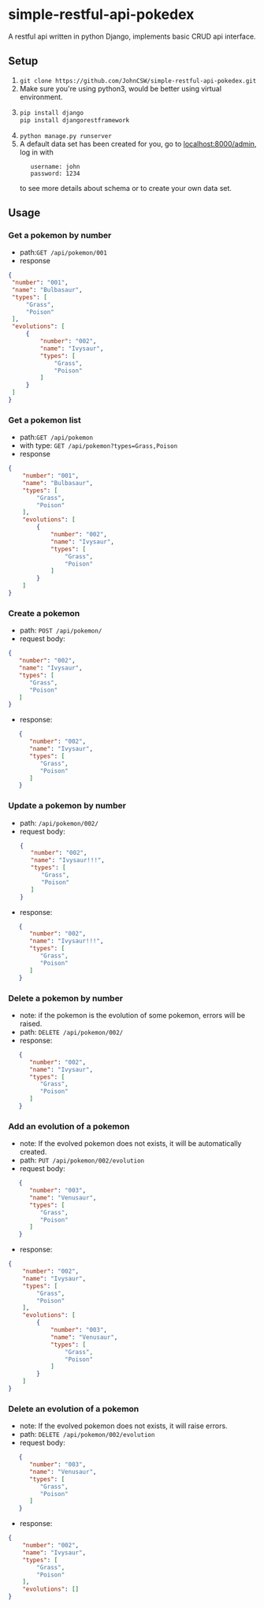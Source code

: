 # simple-restful-api-pokedex
A restful api written in python Django, implements basic CRUD api interface.

## Setup
1. `git clone https://github.com/JohnCSW/simple-restful-api-pokedex.git `
2.  Make sure you're using python3, would be better using virtual environment.
3. ```bash
   pip install django
   pip install djangorestframework
   ```
4. `python manage.py runserver`
5. A default data set has been created for you,
   go to [localhost:8000/admin](localhost:8000/admin),
   log in with 
   ```
      username: john
      password: 1234
   ```
   to see more details about schema or to create your own data set. 
## Usage
   ### Get a pokemon by number
   - path:`GET /api/pokemon/001`
   - response
   ```json
{
    "number": "001",
    "name": "Bulbasaur",
    "types": [
        "Grass",
        "Poison"
    ],
    "evolutions": [
        {
            "number": "002",
            "name": "Ivysaur",
            "types": [
                "Grass",
                "Poison"
            ]
        }
    ]
}
```


### Get a pokemon list
- path:`GET /api/pokemon`
- with type: `GET /api/pokemon?types=Grass,Poison`
- response
```json
{
    "number": "001",
    "name": "Bulbasaur",
    "types": [
        "Grass",
        "Poison"
    ],
    "evolutions": [
        {
            "number": "002",
            "name": "Ivysaur",
            "types": [
                "Grass",
                "Poison"
            ]
        }
    ]
}
```

   ### Create a pokemon 
   - path: `POST /api/pokemon/`
   - request body:
   ```json
   {
      "number": "002",
      "name": "Ivysaur",
      "types": [
         "Grass",
         "Poison"
      ]
   } 
   ```
-  response:
```json
   {
      "number": "002",
      "name": "Ivysaur",
      "types": [
         "Grass",
         "Poison"
      ]
   } 
```

### Update a pokemon by number
- path: `/api/pokemon/002/`
- request body:
   ```json
   {
      "number": "002",
      "name": "Ivysaur!!!",
      "types": [
         "Grass",
         "Poison"
      ]
   } 
   ```
-  response:
```json
   {
      "number": "002",
      "name": "Ivysaur!!!",
      "types": [
         "Grass",
         "Poison"
      ]
   } 
```

### Delete a pokemon by number
- note: if the pokemon is the evolution of
  some pokemon, errors will be raised.
- path: `DELETE /api/pokemon/002/`
-  response:
```json
   {
      "number": "002",
      "name": "Ivysaur",
      "types": [
         "Grass",
         "Poison"
      ]
   } 
```

### Add an evolution of a pokemon
- note: If the evolved pokemon does not exists,
        it will be automatically created. 
- path: `PUT /api/pokemon/002/evolution`
- request body:
```json
   {
      "number": "003",
      "name": "Venusaur",
      "types": [
         "Grass",
         "Poison"
      ]
   } 
```
-  response:
```json
{
    "number": "002",
    "name": "Ivysaur",
    "types": [
        "Grass",
        "Poison"
    ],
    "evolutions": [
        {
            "number": "003",
            "name": "Venusaur",
            "types": [
                "Grass",
                "Poison"
            ]
        }
    ]
}
```

### Delete an evolution of a pokemon
- note: If the evolved pokemon does not exists,
  it will raise errors.
- path: `DELETE /api/pokemon/002/evolution`
- request body:
```json
   {
      "number": "003",
      "name": "Venusaur",
      "types": [
         "Grass",
         "Poison"
      ]
   } 
```
-  response:
```json
{
    "number": "002",
    "name": "Ivysaur",
    "types": [
        "Grass",
        "Poison"
    ],
    "evolutions": []
}
```
